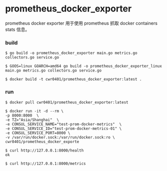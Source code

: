 # prometheus_docker_exporter

prometheus docker exporter 用于使用 prometheus 抓取 docker containers stats 信息。


### build

```shell
$ go build -o prometheus_docker_exporter main.go metrics.go collectors.go service.go 

$ GOOS=linux GOARCH=amd64 go build -o prometheus_docker_exporter_linux main.go metrics.go collectors.go service.go

$ docker build -t cwr0401/prometheus_docker_exporter:latest .

```


### run 
```shell
$ docker pull cwr0401/prometheus_docker_exporter:latest

$ docker run -it -d --rm \
-p 8000:8000  \
-e TZ="Asia/Shanghai"  \
-e CONSUL_SERVICE_NAME="test-prom-docker-metrics"  \
-e CONSUL_SERVICE_ID="test-prom-docker-metrics-01" \
-e CONSUL_SERVICE_PORT=8000 \
-v /var/run/docker.sock:/var/run/docker.sock:ro \
cwr0401/prometheus_docker_exporte

$ curl http://127.0.0.1:8000/health
ok

$ curl http://127.0.0.1:8000/metrics
```